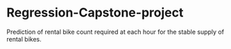 # Regression-Capstone-project
Prediction of rental bike count required at each hour for the stable supply of rental bikes.
